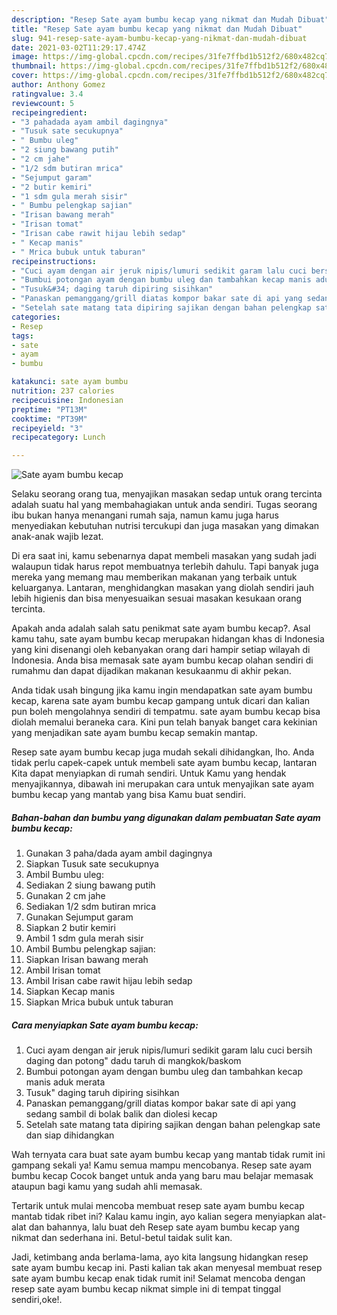 ```yaml
---
description: "Resep Sate ayam bumbu kecap yang nikmat dan Mudah Dibuat"
title: "Resep Sate ayam bumbu kecap yang nikmat dan Mudah Dibuat"
slug: 941-resep-sate-ayam-bumbu-kecap-yang-nikmat-dan-mudah-dibuat
date: 2021-03-02T11:29:17.474Z
image: https://img-global.cpcdn.com/recipes/31fe7ffbd1b512f2/680x482cq70/sate-ayam-bumbu-kecap-foto-resep-utama.jpg
thumbnail: https://img-global.cpcdn.com/recipes/31fe7ffbd1b512f2/680x482cq70/sate-ayam-bumbu-kecap-foto-resep-utama.jpg
cover: https://img-global.cpcdn.com/recipes/31fe7ffbd1b512f2/680x482cq70/sate-ayam-bumbu-kecap-foto-resep-utama.jpg
author: Anthony Gomez
ratingvalue: 3.4
reviewcount: 5
recipeingredient:
- "3 pahadada ayam ambil dagingnya"
- "Tusuk sate secukupnya"
- " Bumbu uleg"
- "2 siung bawang putih"
- "2 cm jahe"
- "1/2 sdm butiran mrica"
- "Sejumput garam"
- "2 butir kemiri"
- "1 sdm gula merah sisir"
- " Bumbu pelengkap sajian"
- "Irisan bawang merah"
- "Irisan tomat"
- "Irisan cabe rawit hijau lebih sedap"
- " Kecap manis"
- " Mrica bubuk untuk taburan"
recipeinstructions:
- "Cuci ayam dengan air jeruk nipis/lumuri sedikit garam lalu cuci bersih daging dan potong&#34; dadu taruh di mangkok/baskom"
- "Bumbui potongan ayam dengan bumbu uleg dan tambahkan kecap manis aduk merata"
- "Tusuk&#34; daging taruh dipiring sisihkan"
- "Panaskan pemanggang/grill diatas kompor bakar sate di api yang sedang sambil di bolak balik dan diolesi kecap"
- "Setelah sate matang tata dipiring sajikan dengan bahan pelengkap sate dan siap dihidangkan"
categories:
- Resep
tags:
- sate
- ayam
- bumbu

katakunci: sate ayam bumbu 
nutrition: 237 calories
recipecuisine: Indonesian
preptime: "PT13M"
cooktime: "PT39M"
recipeyield: "3"
recipecategory: Lunch

---
```



![Sate ayam bumbu kecap](https://img-global.cpcdn.com/recipes/31fe7ffbd1b512f2/680x482cq70/sate-ayam-bumbu-kecap-foto-resep-utama.jpg)

Selaku seorang orang tua, menyajikan masakan sedap untuk orang tercinta adalah suatu hal yang membahagiakan untuk anda sendiri. Tugas seorang ibu bukan hanya menangani rumah saja, namun kamu juga harus menyediakan kebutuhan nutrisi tercukupi dan juga masakan yang dimakan anak-anak wajib lezat.

Di era  saat ini, kamu sebenarnya dapat membeli masakan yang sudah jadi walaupun tidak harus repot membuatnya terlebih dahulu. Tapi banyak juga mereka yang memang mau memberikan makanan yang terbaik untuk keluarganya. Lantaran, menghidangkan masakan yang diolah sendiri jauh lebih higienis dan bisa menyesuaikan sesuai masakan kesukaan orang tercinta. 



Apakah anda adalah salah satu penikmat sate ayam bumbu kecap?. Asal kamu tahu, sate ayam bumbu kecap merupakan hidangan khas di Indonesia yang kini disenangi oleh kebanyakan orang dari hampir setiap wilayah di Indonesia. Anda bisa memasak sate ayam bumbu kecap olahan sendiri di rumahmu dan dapat dijadikan makanan kesukaanmu di akhir pekan.

Anda tidak usah bingung jika kamu ingin mendapatkan sate ayam bumbu kecap, karena sate ayam bumbu kecap gampang untuk dicari dan kalian pun boleh mengolahnya sendiri di tempatmu. sate ayam bumbu kecap bisa diolah memalui beraneka cara. Kini pun telah banyak banget cara kekinian yang menjadikan sate ayam bumbu kecap semakin mantap.

Resep sate ayam bumbu kecap juga mudah sekali dihidangkan, lho. Anda tidak perlu capek-capek untuk membeli sate ayam bumbu kecap, lantaran Kita dapat menyiapkan di rumah sendiri. Untuk Kamu yang hendak menyajikannya, dibawah ini merupakan cara untuk menyajikan sate ayam bumbu kecap yang mantab yang bisa Kamu buat sendiri.

<!--inarticleads1-->

##### Bahan-bahan dan bumbu yang digunakan dalam pembuatan Sate ayam bumbu kecap:

1. Gunakan 3 paha/dada ayam ambil dagingnya
1. Siapkan Tusuk sate secukupnya
1. Ambil  Bumbu uleg:
1. Sediakan 2 siung bawang putih
1. Gunakan 2 cm jahe
1. Sediakan 1/2 sdm butiran mrica
1. Gunakan Sejumput garam
1. Siapkan 2 butir kemiri
1. Ambil 1 sdm gula merah sisir
1. Ambil  Bumbu pelengkap sajian:
1. Siapkan Irisan bawang merah
1. Ambil Irisan tomat
1. Ambil Irisan cabe rawit hijau lebih sedap
1. Siapkan  Kecap manis
1. Siapkan  Mrica bubuk untuk taburan




<!--inarticleads2-->

##### Cara menyiapkan Sate ayam bumbu kecap:

1. Cuci ayam dengan air jeruk nipis/lumuri sedikit garam lalu cuci bersih daging dan potong&#34; dadu taruh di mangkok/baskom
1. Bumbui potongan ayam dengan bumbu uleg dan tambahkan kecap manis aduk merata
1. Tusuk&#34; daging taruh dipiring sisihkan
1. Panaskan pemanggang/grill diatas kompor bakar sate di api yang sedang sambil di bolak balik dan diolesi kecap
1. Setelah sate matang tata dipiring sajikan dengan bahan pelengkap sate dan siap dihidangkan




Wah ternyata cara buat sate ayam bumbu kecap yang mantab tidak rumit ini gampang sekali ya! Kamu semua mampu mencobanya. Resep sate ayam bumbu kecap Cocok banget untuk anda yang baru mau belajar memasak ataupun bagi kamu yang sudah ahli memasak.

Tertarik untuk mulai mencoba membuat resep sate ayam bumbu kecap mantab tidak ribet ini? Kalau kamu ingin, ayo kalian segera menyiapkan alat-alat dan bahannya, lalu buat deh Resep sate ayam bumbu kecap yang nikmat dan sederhana ini. Betul-betul taidak sulit kan. 

Jadi, ketimbang anda berlama-lama, ayo kita langsung hidangkan resep sate ayam bumbu kecap ini. Pasti kalian tak akan menyesal membuat resep sate ayam bumbu kecap enak tidak rumit ini! Selamat mencoba dengan resep sate ayam bumbu kecap nikmat simple ini di tempat tinggal sendiri,oke!.

